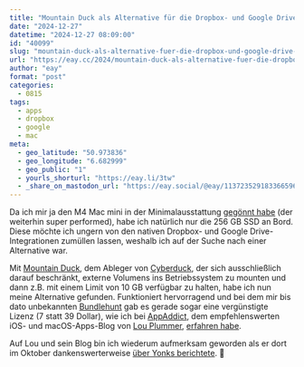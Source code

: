 ```yaml
---
title: "Mountain Duck als Alternative für die Dropbox- und Google Drive-Integrationen bei einem 256 GB Mac mini"
date: "2024-12-27"
datetime: "2024-12-27 08:09:00"
id: "40099"
slug: "mountain-duck-als-alternative-fuer-die-dropbox-und-google-drive-integrationen-bei-einem-256-gb-mac-mini"
url: "https://eay.cc/2024/mountain-duck-als-alternative-fuer-die-dropbox-und-google-drive-integrationen-bei-einem-256-gb-mac-mini/"
author: "eay"
format: "post"
categories:
  - 0815
tags:
  - apps
  - dropbox
  - google
  - mac
meta:
  - geo_latitude: "50.973836"
  - geo_longitude: "6.682999"
  - geo_public: "1"
  - yourls_shorturl: "https://eay.li/3tw"
  - _share_on_mastodon_url: "https://eay.social/@eay/113723529183366596"
---
```


Da ich mir ja den M4 Mac mini in der Minimal­ausstattung [gegönnt habe](https://eay.cc/2024/hello-little-one/) (der weiterhin super performed), habe ich natürlich nur die 256 GB SSD an Bord. Diese möchte ich ungern von den nativen Dropbox- und Google Drive- Integrationen zumüllen lassen, weshalb ich auf der Suche nach einer Alternative war.

Mit [Mountain Duck](https://mountainduck.io/), dem Ableger von [Cyberduck](https://cyberduck.io/), der sich ausschließlich darauf beschränkt, externe Volumens ins Betriebssystem zu mounten und dann z.B. mit einem Limit von 10 GB verfügbar zu halten, habe ich nun meine Alternative gefunden. Funktioniert hervorragend und bei dem mir bis dato unbekannten [Bundlehunt](https://bundlehunt.com/bundle/2024-blackfriday-macos-bundle) gab es gerade sogar eine vergünstigte Lizenz (7 statt 39 Dollar), wie ich bei [AppAddict](https://apps.louplummer.lol/), dem empfehlenswerten iOS- und macOS-Apps-Blog von [Lou Plummer](https://amerpie.lol/), [erfahren habe](https://apps.louplummer.lol/post/cloud-storage-management-apps).

Auf Lou und sein Blog bin ich wiederum aufmerksam geworden als er dort im Oktober dankenswerterweise [über Yonks berichtete](https://apps.louplummer.lol/post/yonks-a-well-designed-day-counter). 🙏
